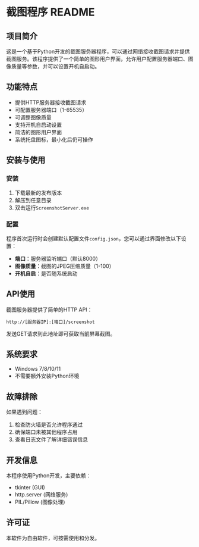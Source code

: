 # 截图程序 README

## 项目简介

这是一个基于Python开发的截图服务器程序，可以通过网络接收截图请求并提供截图服务。该程序提供了一个简单的图形用户界面，允许用户配置服务器端口、图像质量等参数，并可以设置开机自启动。

## 功能特点

- 提供HTTP服务器接收截图请求
- 可配置服务器端口（1-65535）
- 可调整图像质量
- 支持开机自启动设置
- 简洁的图形用户界面
- 系统托盘图标，最小化后仍可操作

## 安装与使用

### 安装

1. 下载最新的发布版本
2. 解压到任意目录
3. 双击运行`ScreenshotServer.exe`

### 配置

程序首次运行时会创建默认配置文件`config.json`，您可以通过界面修改以下设置：

- **端口**：服务器监听端口（默认8000）
- **图像质量**：截图的JPEG压缩质量（1-100）
- **开机自启**：是否随系统启动

## API使用

截图服务器提供了简单的HTTP API：

```
http://[服务器IP]:[端口]/screenshot
```

发送GET请求到此地址即可获取当前屏幕截图。

## 系统要求

- Windows 7/8/10/11
- 不需要额外安装Python环境

## 故障排除

如果遇到问题：

1. 检查防火墙是否允许程序通过
2. 确保端口未被其他程序占用
3. 查看日志文件了解详细错误信息

## 开发信息

本程序使用Python开发，主要依赖：
- tkinter (GUI)
- http.server (网络服务)
- PIL/Pillow (图像处理)

## 许可证

本软件为自由软件，可按需使用和分发。